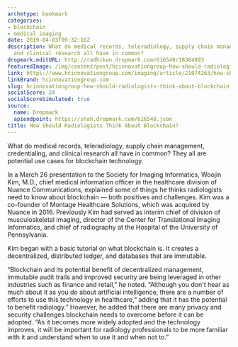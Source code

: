 ```yaml
---
archetype: bookmark
categories:
- blockchain
- medical imaging
date: 2019-04-03T09:32:16Z
description: What do medical records, teleradiology, supply chain management, credentialing,
  and clinical research all have in common?
dropmark.editURL: http://radhikan.dropmark.com/616548/18364893
featuredImage: /img/content/post/hcinnovationgroup-how-should-radiologists-think-about-blockchain.jpg
link: https://www.hcinnovationgroup.com/imaging/article/21074263/how-should-radiologists-think-about-blockchain
linkBrand: hcinnovationgroup.com
slug: hcinnovationgroup-how-should-radiologists-think-about-blockchain
socialScore: 24
socialScoreSimulated: true
source:
  name: Dropmark
  apiendpoint: https://shah.dropmark.com/616548.json
title: How Should Radiologists Think About Blockchain?
---
```

What do medical records, teleradiology, supply chain management, credentialing, and clinical research all have in common? They all are potential use cases for blockchain technology.

In a March 26 presentation to the Society for Imaging Informatics, Woojin Kim, M.D., chief medical information officer in the healthcare division of Nuance Communications, explained some of things he thinks radiologists need to know about blockchain — both positives and challenges. Kim was a co-founder of Montage Healthcare Solutions, which was acquired by Nuance in 2016. Previously Kim had served as interim chief of division of musculoskeletal imaging, director of the Center for Translational Imaging Informatics, and chief of radiography at the Hospital of the University of Pennsylvania.

 Kim began with a basic tutorial on what blockchain is. It creates a decentralized, distributed ledger, and databases that are immutable.

“Blockchain and its potential benefit of decentralized management, immutable audit trails and improved security are being leveraged in other industries such as finance and retail,” he noted. “Although you don't hear as much about it as you do about artificial intelligence, there are a number of efforts to use this technology in healthcare,” adding that it has the potential to benefit radiology.” However, he added that there are many privacy and security challenges blockchain needs to overcome before it can be adopted. “As it becomes more widely adopted and the technology improves, it will be important for radiology professionals to be more familiar with it and understand when to use it and when not to.”

